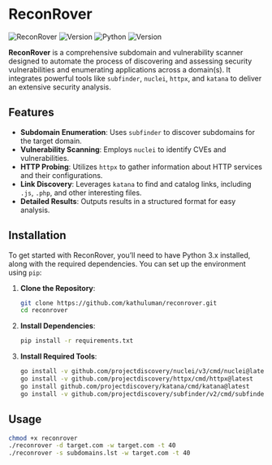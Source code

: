 # **ReconRover**

![ReconRover](https://img.shields.io/github/license/kathuluman/reconrover?color=blue&style=for-the-badge) ![Version](https://img.shields.io/github/v/tag/kathuluman/reconrover?color=blue&style=for-the-badge)
![Python](https://img.shields.io/badge/Python-3.x-blue?style=for-the-badge&logo=python&logoColor=white)
![Version](https://img.shields.io/badge/version-5.0.0-green?style=for-the-badge)


**ReconRover** is a comprehensive subdomain and vulnerability scanner designed to automate the process of discovering and assessing security vulnerabilities and enumerating applications across a domain(s). It integrates powerful tools like `subfinder`, `nuclei`, `httpx`, and `katana` to deliver an extensive security analysis.

## **Features**

- **Subdomain Enumeration**: Uses `subfinder` to discover subdomains for the target domain.
- **Vulnerability Scanning**: Employs `nuclei` to identify CVEs and vulnerabilities.
- **HTTP Probing**: Utilizes `httpx` to gather information about HTTP services and their configurations.
- **Link Discovery**: Leverages `katana` to find and catalog links, including `.js`, `.php`, and other interesting files.
- **Detailed Results**: Outputs results in a structured format for easy analysis.

## **Installation**

To get started with ReconRover, you’ll need to have Python 3.x installed, along with the required dependencies. You can set up the environment using `pip`:

1. **Clone the Repository**:

   ```bash
   git clone https://github.com/kathuluman/reconrover.git
   cd reconrover
   ```

2. **Install Dependencies**:

   ```bash
   pip install -r requirements.txt
   ```

3. **Install Required Tools**:
   
   ```bash
   go install -v github.com/projectdiscovery/nuclei/v3/cmd/nuclei@latest
   go install -v github.com/projectdiscovery/httpx/cmd/httpx@latest
   go install github.com/projectdiscovery/katana/cmd/katana@latest
   go install -v github.com/projectdiscovery/subfinder/v2/cmd/subfinder@latest
   ```

## Usage

```bash
chmod +x reconrover
./reconrover -d target.com -w target.com -t 40
./reconrover -s subdomains.lst -w target.com -t 40
```

